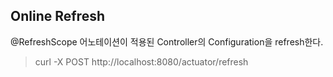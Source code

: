 ## Online Refresh
@RefreshScope 어노테이션이 적용된 Controller의 Configuration을 refresh한다.
> curl -X POST http://localhost:8080/actuator/refresh